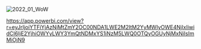 ![2022_01_WoW](https://user-images.githubusercontent.com/16659917/149042956-218c1c31-22e1-4d4b-8315-372c96ae4d58.png)

https://app.powerbi.com/view?r=eyJrIjoiYTFiYjAzNjMtZmY2OC00NDA1LWE2M2ItM2YyMWIyOWE4NjIxIiwidCI6IjE2YjhiOWYyLWY3YmQtNDMxYS1iNzM5LWQ0OTQyOGUyNjMxNiIsImMiOjN9
